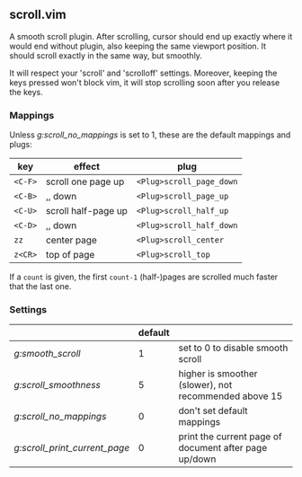 ## scroll.vim


A smooth scroll plugin. After scrolling, cursor should end up exactly where it
would end without plugin, also keeping the same viewport position. It should
scroll exactly in the same way, but smoothly.

It will respect your 'scroll' and 'scrolloff' settings. Moreover, keeping the
keys pressed won't block vim, it will stop scrolling soon after you release
the keys.




### Mappings

Unless *g:scroll_no_mappings* is set to 1, these are the default mappings and
plugs:

|key|effect|plug|
|-|-|-|
|`<C-F>`                |scroll one page up          |`<Plug>scroll_page_down` |
|`<C-B>`                |,,              down        |`<Plug>scroll_page_up` |
|`<C-U>`                |scroll half-page up         |`<Plug>scroll_half_up` |
|`<C-D>`                |,,               down       |`<Plug>scroll_half_down` |
|`zz`                   |center page                 |`<Plug>scroll_center` |
|`z<CR>`                |top of page                 |`<Plug>scroll_top` |


If a `count` is given, the first `count-1` (half-)pages are scrolled much
faster that the last one.



### Settings

|       |default|           |
|-|-|-|
|*g:smooth_scroll*| 1 | set to 0 to disable smooth scroll |
|*g:scroll_smoothness*| 5 | higher is smoother (slower), not recommended above 15 |
|*g:scroll_no_mappings*| 0 | don't set default mappings |
|*g:scroll_print_current_page*| 0 | print the current page of document after page up/down |
